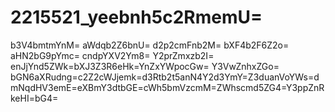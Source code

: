 # 2215521_yeebnh5c2RmemU=
b3V4bmtmYnM=
aWdqb2Z6bnU=
d2p2cmFnb2M=
bXF4b2F6Z2o=
aHN2bG9pYmc=
cndpYXV2Ym8=
Y2prZmxzb2I=
enJjYnd5ZWk=bXJ3Z3R6eHk=YnZxYWpocGw=
Y3VwZnhxZGo=
bGN6aXRudng=c2Z2cWJjemk=d3Rtb2t5anN4Y2d3YmY=Z3duanVoYWs=dmNqdHV3emE=eXBmY3dtbGE=cWh5bmVzcmM=ZWhscmd5ZG4=Y3ppZnRkeHI=bG4=
